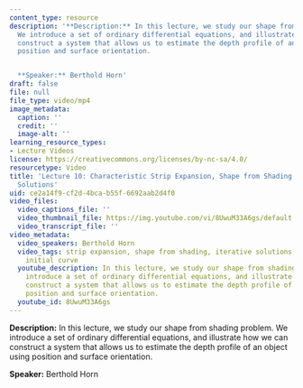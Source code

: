 ```yaml
---
content_type: resource
description: '**Description:** In this lecture, we study our shape from shading problem.
  We introduce a set of ordinary differential equations, and illustrate how we can
  construct a system that allows us to estimate the depth profile of an object using
  position and surface orientation.


  **Speaker:** Berthold Horn'
draft: false
file: null
file_type: video/mp4
image_metadata:
  caption: ''
  credit: ''
  image-alt: ''
learning_resource_types:
- Lecture Videos
license: https://creativecommons.org/licenses/by-nc-sa/4.0/
resourcetype: Video
title: 'Lecture 10: Characteristic Strip Expansion, Shape from Shading, Iterative
  Solutions'
uid: ce2a14f9-cf2d-4bca-b55f-6692aab2d4f0
video_files:
  video_captions_file: ''
  video_thumbnail_file: https://img.youtube.com/vi/8UwuM33A6gs/default.jpg
  video_transcript_file: ''
video_metadata:
  video_speakers: Berthold Horn
  video_tags: strip expansion, shape from shading, iterative solutions, Hessian matrix,
    initial curve
  youtube_description: In this lecture, we study our shape from shading problem. We
    introduce a set of ordinary differential equations, and illustrate how we can
    construct a system that allows us to estimate the depth profile of an object using
    position and surface orientation.
  youtube_id: 8UwuM33A6gs
---
```

**Description:** In this lecture, we study our shape from shading problem. We introduce a set of ordinary differential equations, and illustrate how we can construct a system that allows us to estimate the depth profile of an object using position and surface orientation.

**Speaker:** Berthold Horn